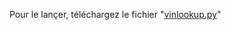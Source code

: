 Pour le lançer, téléchargez le fichier "[vinlookup.py](https://github.com/Ucodedev/VIN-lookup/blob/main/vinlookup.py)"

